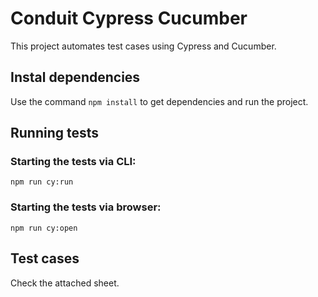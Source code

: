 # Conduit Cypress Cucumber

This project automates test cases using Cypress and Cucumber.

## Instal dependencies

Use the command `npm install` to get dependencies and run the project.

## Running tests

### Starting the tests via CLI:

`npm run cy:run`

### Starting the tests via browser:
`npm run cy:open`


## Test cases

Check the attached sheet.
